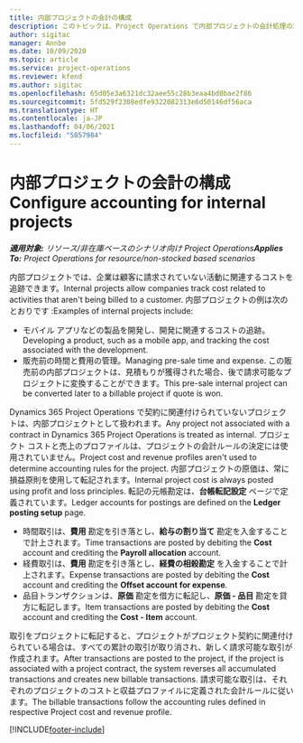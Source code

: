 ```yaml
---
title: 内部プロジェクトの会計の構成
description: このトピックは、Project Operations で内部プロジェクトの会計処理の設定方法について説明します。
author: sigitac
manager: Annbe
ms.date: 10/09/2020
ms.topic: article
ms.service: project-operations
ms.reviewer: kfend
ms.author: sigitac
ms.openlocfilehash: 65d05e3a6321dc32aee55c28b3eaa4bd0bae2f86
ms.sourcegitcommit: 5fd529f2308edfe9322082313e6d50146df56aca
ms.translationtype: HT
ms.contentlocale: ja-JP
ms.lasthandoff: 04/06/2021
ms.locfileid: "5857984"
---
```

# <a name="configure-accounting-for-internal-projects"></a><span data-ttu-id="07945-103">内部プロジェクトの会計の構成</span><span class="sxs-lookup"><span data-stu-id="07945-103">Configure accounting for internal projects</span></span>

<span data-ttu-id="07945-104">_**適用対象:** リソース/非在庫ベースのシナリオ向け Project Operations_</span><span class="sxs-lookup"><span data-stu-id="07945-104">_**Applies To:** Project Operations for resource/non-stocked based scenarios_</span></span>

<span data-ttu-id="07945-105">内部プロジェクトでは、企業は顧客に請求されていない活動に関連するコストを追跡できます。</span><span class="sxs-lookup"><span data-stu-id="07945-105">Internal projects allow companies track cost related to activities that aren't being billed to a customer.</span></span> <span data-ttu-id="07945-106">内部プロジェクトの例は次のとおりです :</span><span class="sxs-lookup"><span data-stu-id="07945-106">Examples of internal projects include:</span></span>

- <span data-ttu-id="07945-107">モバイル アプリなどの製品を開発し、開発に関連するコストの追跡。</span><span class="sxs-lookup"><span data-stu-id="07945-107">Developing a product, such as a mobile app, and tracking the cost associated with the development.</span></span>
- <span data-ttu-id="07945-108">販売前の時間と費用の管理。</span><span class="sxs-lookup"><span data-stu-id="07945-108">Managing pre-sale time and expense.</span></span> <span data-ttu-id="07945-109">この販売前の内部プロジェクトは、見積もりが獲得された場合、後で請求可能なプロジェクトに変換することができます。</span><span class="sxs-lookup"><span data-stu-id="07945-109">This pre-sale internal project can be converted later to a billable project if quote is won.</span></span>

<span data-ttu-id="07945-110">Dynamics 365 Project Operations で契約に関連付けられていないプロジェクトは、内部プロジェクトとして扱われます。</span><span class="sxs-lookup"><span data-stu-id="07945-110">Any project not associated with a contract in Dynamics 365 Project Operations is treated as internal.</span></span> <span data-ttu-id="07945-111">プロジェクト コストと売上のプロファイルは、プロジェクトの会計ルールの決定には使用されていません。</span><span class="sxs-lookup"><span data-stu-id="07945-111">Project cost and revenue profiles aren't used to determine accounting rules for the project.</span></span> <span data-ttu-id="07945-112">内部プロジェクトの原価は、常に損益原則を使用して転記されます。</span><span class="sxs-lookup"><span data-stu-id="07945-112">Internal project cost is always posted using profit and loss principles.</span></span> <span data-ttu-id="07945-113">転記の元帳勘定は、**台帳転記設定** ページで定義されています。</span><span class="sxs-lookup"><span data-stu-id="07945-113">Ledger accounts for postings are defined on the **Ledger posting setup** page.</span></span>

- <span data-ttu-id="07945-114">時間取引は、**費用** 勘定を引き落とし、**給与の割り当て** 勘定を入金することで計上されます。</span><span class="sxs-lookup"><span data-stu-id="07945-114">Time transactions are posted by debiting the **Cost** account and crediting the **Payroll allocation** account.</span></span>
- <span data-ttu-id="07945-115">経費取引は、**費用** 勘定を引き落とし、**経費の相殺勘定** を入金することで計上されます。</span><span class="sxs-lookup"><span data-stu-id="07945-115">Expense transactions are posted by debiting the **Cost** account and crediting the **Offset account for expense**.</span></span>
- <span data-ttu-id="07945-116">品目トランザクションは、**原価** 勘定を借方に転記し、**原価 - 品目** 勘定を貸方に転記します。</span><span class="sxs-lookup"><span data-stu-id="07945-116">Item transactions are posted by debiting the **Cost** account and crediting the **Cost - Item** account.</span></span>

<span data-ttu-id="07945-117">取引をプロジェクトに転記すると、プロジェクトがプロジェクト契約に関連付けられている場合は、すべての累計の取引が取り消され、新しく請求可能な取引が作成されます。</span><span class="sxs-lookup"><span data-stu-id="07945-117">After transactions are posted to the project, if the project is associated with a project contract, the system reverses all accumulated transactions and creates new billable transactions.</span></span> <span data-ttu-id="07945-118">請求可能な取引は、それぞれのプロジェクトのコストと収益プロファイルに定義された会計ルールに従います。</span><span class="sxs-lookup"><span data-stu-id="07945-118">The billable transactions follow the accounting rules defined in respective Project cost and revenue profile.</span></span>




[!INCLUDE[footer-include](../includes/footer-banner.md)]
